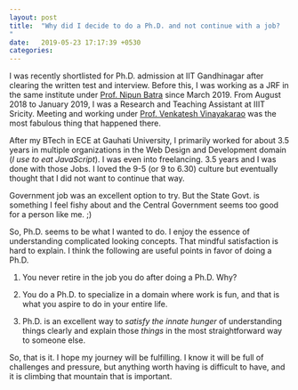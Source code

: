 ```yaml
---
layout: post
title:  "Why did I decide to do a Ph.D. and not continue with a job?
"
date:   2019-05-23 17:17:39 +0530
categories: 
---
```


I was recently shortlisted for Ph.D. admission at IIT Gandhinagar after clearing the written test and interview. Before this, I was working as a JRF in the same institute under <a href="https://nipunbatra.github.io/" target="_blank">Prof. Nipun Batra</a> since March 2019. From August 2018 to January 2019, I was a Research and Teaching Assistant at IIIT Sricity. Meeting and working under <a href="http://vvtesh.co.in" target="_blank">Prof. Venkatesh Vinayakarao</a> was the most fabulous thing that happened there. 

After my BTech in ECE at Gauhati University, I primarily worked for about 3.5 years in multiple organizations in the Web Design and Development domain (*I use to eat JavaScript*). I was even into freelancing. 3.5 years and I was done with those Jobs. I loved the 9-5 (or 9 to 6.30) culture but eventually thought that I did not want to continue that way. 

Government job was an excellent option to try. But the State Govt. is something I feel fishy about and the Central Government seems too good for a person like me. ;) 

So, Ph.D. seems to be what I wanted to do. I enjoy the essence of understanding complicated looking concepts. That mindful satisfaction is hard to explain. I think the following are useful points in favor of doing a Ph.D.

1. You never retire in the job you do after doing a Ph.D. Why? 

2. You do a Ph.D. to specialize in a domain where work is fun, and that is what you aspire to do in your entire life. 

3. Ph.D. is an excellent way to *satisfy the innate hunger* of understanding things clearly and explain those *things* in the most straightforward way to someone else.


So, that is it. I hope my journey will be fulfilling. I know it will be full of challenges and pressure, but anything worth having is difficult to have, and it is climbing that mountain that is important.